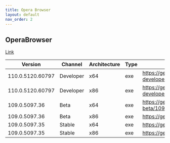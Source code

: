 ```yaml
---
title: Opera Browser
layout: default
nav_order: 2
---
```


## OperaBrowser

[Link](https://www.opera.com/browsers/opera)

| Version          | Channel   | Architecture | Type | URI                                                                                                               |
| ---------------- | --------- | ------------ | ---- | ----------------------------------------------------------------------------------------------------------------- |
| 110.0.5120.60797 | Developer | x64          | exe  | https://get.geo.opera.com/pub/opera-developer/110.0.5120.60797/win/Opera_Developer_110.0.5120.60797_Setup_x64.exe |
| 110.0.5120.60797 | Developer | x86          | exe  | https://get.geo.opera.com/pub/opera-developer/110.0.5120.60797/win/Opera_Developer_110.0.5120.60797_Setup.exe     |
| 109.0.5097.36    | Beta      | x64          | exe  | https://get.geo.opera.com/pub/opera-beta/109.0.5097.36/win/Opera_beta_109.0.5097.36_Setup_x64.exe                 |
| 109.0.5097.36    | Beta      | x86          | exe  | https://get.geo.opera.com/pub/opera-beta/109.0.5097.36/win/Opera_beta_109.0.5097.36_Setup.exe                     |
| 109.0.5097.35    | Stable    | x64          | exe  | https://get.geo.opera.com/pub/opera/desktop/109.0.5097.35/win/Opera_109.0.5097.35_Setup_x64.exe                   |
| 109.0.5097.35    | Stable    | x86          | exe  | https://get.geo.opera.com/pub/opera/desktop/109.0.5097.35/win/Opera_109.0.5097.35_Setup.exe                       |
